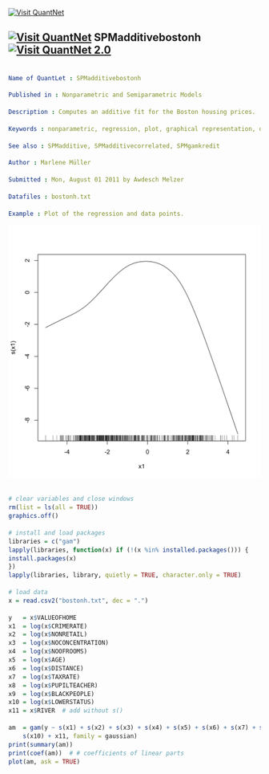 
[<img src="https://github.com/QuantLet/Styleguide-and-FAQ/blob/master/pictures/banner.png" width="880" alt="Visit QuantNet">](http://quantlet.de/index.php?p=info)

## [<img src="https://github.com/QuantLet/Styleguide-and-Validation-procedure/blob/master/pictures/qloqo.png" alt="Visit QuantNet">](http://quantlet.de/) **SPMadditivebostonh** [<img src="https://github.com/QuantLet/Styleguide-and-Validation-procedure/blob/master/pictures/QN2.png" width="60" alt="Visit QuantNet 2.0">](http://quantlet.de/d3/ia)

```yaml

Name of QuantLet : SPMadditivebostonh

Published in : Nonparametric and Semiparametric Models

Description : Computes an additive fit for the Boston housing prices.

Keywords : nonparametric, regression, plot, graphical representation, data visualization, financial

See also : SPMadditive, SPMadditivecorrelated, SPMgamkredit

Author : Marlene Müller

Submitted : Mon, August 01 2011 by Awdesch Melzer

Datafiles : bostonh.txt

Example : Plot of the regression and data points.

```

![Picture1](SPMAdditivebostonh-1.png)


```r

# clear variables and close windows
rm(list = ls(all = TRUE))
graphics.off()

# install and load packages
libraries = c("gam")
lapply(libraries, function(x) if (!(x %in% installed.packages())) {
install.packages(x)
})
lapply(libraries, library, quietly = TRUE, character.only = TRUE)

# load data
x = read.csv2("bostonh.txt", dec = ".")

y   = x$VALUEOFHOME
x1  = log(x$CRIMERATE)
x2  = log(x$NONRETAIL)
x3  = log(x$NOCONCENTRATION)
x4  = log(x$NOOFROOMS)
x5  = log(x$AGE)
x6  = log(x$DISTANCE)
x7  = log(x$TAXRATE)
x8  = log(x$PUPILTEACHER)
x9  = log(x$BLACKPEOPLE)
x10 = log(x$LOWERSTATUS)
x11 = x$RIVER  # add without s()

am  = gam(y ~ s(x1) + s(x2) + s(x3) + s(x4) + s(x5) + s(x6) + s(x7) + s(x8) + s(x9) + 
    s(x10) + x11, family = gaussian)
print(summary(am))
print(coef(am))  # # coefficients of linear parts
plot(am, ask = TRUE)

```
